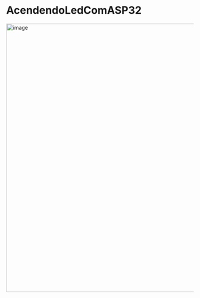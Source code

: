﻿# AcendendoLedComASP32
<img width="1816" height="722" alt="image" src="https://github.com/user-attachments/assets/671acd24-3747-4c65-b95b-cffeab9e2a31" />
